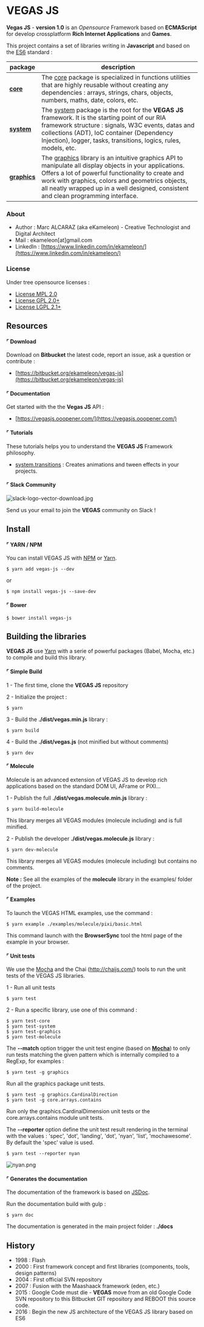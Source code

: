 # VEGAS JS

**Vegas JS** - **version 1.0** is an *Opensource* Framework based on **ECMAScript** for develop crossplatform **Rich Internet Applications** and **Games**.

This project contains a set of libraries writing in **Javascript** and based on the [ES6](http://es6-features.org/) standard :

| package  | description                                                                                                                                                                                                                                                                                                                                         |
|----------|-----------------------------------------------------------------------------------------------------------------------------------------------------------------------------------------------------------------------------------------------------------------------------------------------------------------------------------------------------|
| **[core](https://vegasjs.ooopener.com/core.html)**     | The [core](https://vegasjs.ooopener.com/core.html) package is specialized in functions utilities that are highly reusable without creating any dependencies :  arrays, strings, chars, objects, numbers, maths, date, colors, etc.                                                                                                                                                                                          |
| **[system](https://vegasjs.ooopener.com/system.html)**   | The [system](https://vegasjs.ooopener.com/system.html) package is the root for the **VEGAS JS** framework. It is the starting point of our RIA framework structure : signals, W3C events, datas and collections (ADT), IoC container (Dependency Injection), logger, tasks, transitions, logics, rules, models, etc.                                                                                                                                                                              |
| **[graphics](https://vegasjs.ooopener.com/graphics.html)** | The [graphics](https://vegasjs.ooopener.com/graphics.html) library is an intuitive graphics API to manipulate all display objects in your applications. Offers a lot of powerful functionality to create and work with graphics, colors and geometrics objects, all neatly wrapped up in a well designed, consistent and clean programming interface. |

### About

 * Author : Marc ALCARAZ (aka eKameleon) - Creative Technologist and Digital Architect
 * Mail : ekameleon[at]gmail.com
 * LinkedIn : [https://www.linkedin.com/in/ekameleon/](https://www.linkedin.com/in/ekameleon/)

### License

Under tree opensource licenses :

 * [License MPL 2.0](https://www.mozilla.org/en-US/MPL/2.0/)
 * [License GPL 2.0+](https://www.gnu.org/licenses/gpl-2.0.html)
 * [License LGPL 2.1+](https://www.gnu.org/licenses/lgpl-2.1.html)

## Resources

#### ⌜ Download

Download on **Bitbucket** the latest code, report an issue, ask a question or contribute :

 * [https://bitbucket.org/ekameleon/vegas-js](https://bitbucket.org/ekameleon/vegas-js)

#### ⌜ Documentation

Get started with the the **Vegas JS** API :

 * [https://vegasjs.ooopener.com/](https://vegasjs.ooopener.com/)

#### ⌜ Tutorials

These tutorials helps you to understand the **VEGAS JS** Framework philosophy.

* [system.transitions](https://bitbucket.org/ekameleon/vegas-js/wiki/system.transitions) : Creates animations and tween effects in your projects.

#### ⌜ Slack Community

![slack-logo-vector-download.jpg](https://bitbucket.org/repo/AEbB9b/images/3509366499-slack-logo-vector-download.jpg)

Send us your email to join the **VEGAS** community on Slack !

## Install

#### ⌜ YARN / NPM

You can install VEGAS JS with [NPM](https://www.npmjs.com/package/vegas-js) or [Yarn](https://yarnpkg.com/).

```
$ yarn add vegas-js --dev
```

or

```
$ npm install vegas-js --save-dev
```

#### ⌜ Bower

```
$ bower install vegas-js
```

## Building the libraries

**VEGAS JS** use [Yarn](https://yarnpkg.com/) with a serie of powerful packages (Babel, Mocha, etc.) to compile and build this library.

#### ⌜ Simple Build

1 - The first time, clone the **VEGAS JS** repository

2 - Initialize the project :
```
$ yarn
```

3 - Build the **./dist/vegas.min.js** library :
```
$ yarn build
```

4 - Build the **./dist/vegas.js** (not minified but without comments)
```
$ yarn dev
```

#### ⌜ Molecule

Molecule is an advanced extension of VEGAS JS to develop rich applications based on the standard DOM UI, AFrame or PIXI...

1 - Publish the full **./dist/vegas.molecule.min.js** library :

```
$ yarn build-molecule
```

This library merges all VEGAS modules (molecule including) and is full minified.

2 - Publish the developer **./dist/vegas.molecule.js** library :

```
$ yarn dev-molecule
```

This library merges all VEGAS modules (molecule including) but contains no comments.

**Note :** See all the examples of the **molecule** library in the examples/ folder of the project.

#### ⌜ Examples

To launch the VEGAS HTML examples, use the command :
```
$ yarn example ./examples/molecule/pixi/basic.html
```

This command launch with the **BrowserSync** tool the html page of the example in your browser.

#### ⌜ Unit tests

We use the [Mocha](https://mochajs.org) and the Chai (http://chaijs.com/) tools to run the unit tests of the VEGAS JS libraries.

1 - Run all unit tests
```
$ yarn test
```

2 - Run a specific library, use one of this command :

```
$ yarn test-core
$ yarn test-system
$ yarn test-graphics
$ yarn test-molecule
```

The **--match** option trigger the unit test engine (based on **[Mocha](https://mochajs.org/)**) to only run tests matching the given pattern which is internally compiled to a RegExp, for examples :

```
$ yarn test -g graphics
```
Run all the graphics package unit tests.

```
$ yarn test -g graphics.CardinalDirection
$ yarn test -g core.arrays.contains
```
Run only the graphics.CardinalDimension unit tests or the core.arrays.contains module unit tests.

The **--reporter** option define the unit test result rendering in the terminal with the values : 'spec', 'dot', 'landing', 'dot', 'nyan', 'list', 'mochawesome'. By default the 'spec' value is used.

```
$ yarn test --reporter nyan
```
![nyan.png](https://bitbucket.org/repo/E9RjA6/images/3930502565-nyan.png)

#### ⌜ Generates the documentation

The documentation of the framework is based on [JSDoc](http://usejsdoc.org/).

Run the documentation build with gulp :
```
$ yarn doc
```

The documentation is generated in the main project folder : **./docs**

## History

 * 1998 : Flash
 * 2000 : First framework concept and first libraries (components, tools, design patterns)
 * 2004 : First official SVN repository
 * 2007 : Fusion with the Maashaack framework (eden, etc.)
 * 2015 : Google Code must die - **VEGAS** move from an old Google Code SVN repository to this Bitbucket GIT repository and REBOOT this source code.
 * 2016 : Begin the new JS architecture of the VEGAS JS library based on ES6